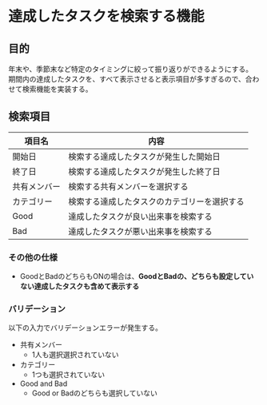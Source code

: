 # 達成したタスクを検索する機能 

## 目的
年末や、季節末など特定のタイミングに絞って振り返りができるようにする。<br/>
期間内の達成したタスクを、すべて表示させると表示項目が多すぎるので、合わせて検索機能を実装する。

## 検索項目

|  項目名  | 内容  |
| ---- | ---- |
|  開始日  | 検索する達成したタスクが発生した開始日 |
|  終了日  | 検索する達成したタスクが発生した終了日 |
|  共有メンバー  | 検索する共有メンバーを選択する |
|  カテゴリー  | 検索する達成したタスクのカテゴリーを選択する |
|  Good  | 達成したタスクが良い出来事を検索する |
|  Bad  | 達成したタスクが悪い出来事を検索する |

### その他の仕様

 - GoodとBadのどちらもONの場合は、**GoodとBadの、どちらも設定していない達成したタスクも含めて表示する**

### バリデーション

以下の入力でバリデーションエラーが発生する。

 - 共有メンバー
   - 1人も選択選択されていない
 - カテゴリー
   - 1つも選択されていない
 - Good and Bad
   - Good or Badのどちらも選択していない
